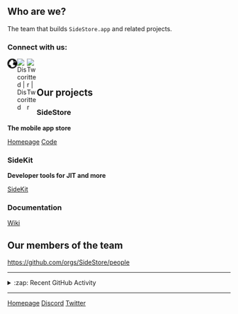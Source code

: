 <!-- 
Docs: How to use GitHub README and actions to auto-generate embedded content.
https://github.com/anuraghazra/github-readme-stats
https://www.youtube.com/watch?v=n6d4KHSKqGk
https://github.com/rahuldkjain/github-profile-readme-generator
 -->

## Who are we?

The team that builds `SideStore.app` and related projects.

### Connect with us:

<!--
[![Website](https://img.shields.io/website?label=sidestore.io&style=for-the-badge&url=https://sidestore.io)](https://sidestore.io)
[![Twitter Follow](https://img.shields.io/twitter/follow/sidestore_io?color=1DA1F2&logo=twitter&style=for-the-badge)](https://twitter.com/intent/follow?original_referer=https%3A%2F%2Fgithub.com%2Fsidestore&screen_name=sidestore)
[![GitHub Followers](https://img.shields.io/github/followers/sidestore?style=for-the-badge)]()
[![GitHub Sponsors](https://img.shields.io/github/sponsors/sidestore?style=for-the-badge
)]() 
-->

[<img align="left" alt="sidestore.io" width="22px" src="https://raw.githubusercontent.com/iconic/open-iconic/master/svg/globe.svg" />][website]
[<img align="left" alt="Discord | Discord" width="22px" src="https://cdn.jsdelivr.net/npm/simple-icons@v3/icons/discord.svg" />][discord]
[<img align="left" alt="Twitter | Twitter" width="22px" src="https://cdn.jsdelivr.net/npm/simple-icons@v3/icons/twitter.svg" />][twitter]

<br />
<br />

## Our projects

### SideStore

__The mobile app store__

[Homepage][website]
[Code][git.sidestore]

### SideKit

__Developer tools for JIT and more__

[SideKit][git.sidekit]

### Documentation

[Wiki][wiki]

## Our members of the team

https://github.com/orgs/SideStore/people

---

<details>
  <summary>:zap: Recent GitHub Activity</summary>

<!--START_SECTION:activity-->
1. 🗣 Commented on [#519](https://github.com/SideStore/SideStore/issues/519) in [SideStore/SideStore](https://github.com/SideStore/SideStore)
2. ❗️ Opened issue [#574](https://github.com/SideStore/SideStore/issues/574) in [SideStore/SideStore](https://github.com/SideStore/SideStore)
3. 🗣 Commented on [#519](https://github.com/SideStore/SideStore/issues/519) in [SideStore/SideStore](https://github.com/SideStore/SideStore)
4. 🗣 Commented on [#567](https://github.com/SideStore/SideStore/issues/567) in [SideStore/SideStore](https://github.com/SideStore/SideStore)
5. 🗣 Commented on [#568](https://github.com/SideStore/SideStore/issues/568) in [SideStore/SideStore](https://github.com/SideStore/SideStore)
6. ❗️ Closed issue [#561](https://github.com/SideStore/SideStore/issues/561) in [SideStore/SideStore](https://github.com/SideStore/SideStore)
7. 🗣 Commented on [#561](https://github.com/SideStore/SideStore/issues/561) in [SideStore/SideStore](https://github.com/SideStore/SideStore)
8. 🗣 Commented on [#561](https://github.com/SideStore/SideStore/issues/561) in [SideStore/SideStore](https://github.com/SideStore/SideStore)
9. ❗️ Closed issue [#528](https://github.com/SideStore/SideStore/issues/528) in [SideStore/SideStore](https://github.com/SideStore/SideStore)
10. 🗣 Commented on [#528](https://github.com/SideStore/SideStore/issues/528) in [SideStore/SideStore](https://github.com/SideStore/SideStore)
11. 🗣 Commented on [#528](https://github.com/SideStore/SideStore/issues/528) in [SideStore/SideStore](https://github.com/SideStore/SideStore)
12. ❗️ Closed issue [#573](https://github.com/SideStore/SideStore/issues/573) in [SideStore/SideStore](https://github.com/SideStore/SideStore)
13. 🗣 Commented on [#573](https://github.com/SideStore/SideStore/issues/573) in [SideStore/SideStore](https://github.com/SideStore/SideStore)
14. ❗️ Opened issue [#573](https://github.com/SideStore/SideStore/issues/573) in [SideStore/SideStore](https://github.com/SideStore/SideStore)
15. ❗️ Closed issue [#34](https://github.com/SideStore/sidestore.github.io/issues/34) in [SideStore/sidestore.github.io](https://github.com/SideStore/sidestore.github.io)
16. ❗️ Opened issue [#34](https://github.com/SideStore/sidestore.github.io/issues/34) in [SideStore/sidestore.github.io](https://github.com/SideStore/sidestore.github.io)
17. 🗣 Commented on [#570](https://github.com/SideStore/SideStore/issues/570) in [SideStore/SideStore](https://github.com/SideStore/SideStore)
18. ❗️ Closed issue [#16](https://github.com/SideStore/apple-private-apis/issues/16) in [SideStore/apple-private-apis](https://github.com/SideStore/apple-private-apis)
19. ❗️ Opened issue [#16](https://github.com/SideStore/apple-private-apis/issues/16) in [SideStore/apple-private-apis](https://github.com/SideStore/apple-private-apis)
20. 🗣 Commented on [#2](https://github.com/SideStore/.github/issues/2) in [SideStore/.github](https://github.com/SideStore/.github)
<!--END_SECTION:activity-->

</details>

---

[Homepage][patreon] [Discord][discord] [Twitter][twitter]

<!--
- [Patreon][patreon]
- [OpenCollective][opencollective]
- [YouTube][youtube]
-->

[website]: https://sidestore.io
[wiki]: https://wiki.sidestore.io
[twitter]: https://twitter.com/sidestore_io
[discord]: https://discord.gg/sidestore-949183273383395328
[youtube]: https://youtube.com/TODO
[patreon]: https://www.patreon.com/SideStore
[opencollective]: https://opencollective.com/TODO
[git.sidestore]: https://github.com/SideStore/SideStore/
[git.sidekit]: https://github.com/SideStore/SideKit

